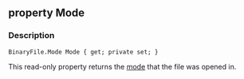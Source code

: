 ## property Mode ##

### Description ###
	BinaryFile.Mode Mode { get; private set; }
This read-only property returns the [mode](/IO/BinaryFile/ModeEnum) that the file was opened in.
